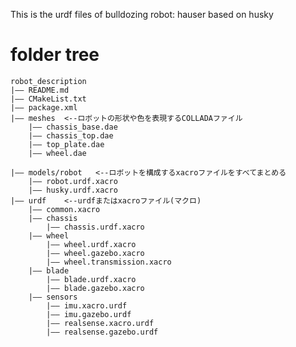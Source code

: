 This is the urdf files of bulldozing robot: hauser based on husky

# folder tree
	robot_description
    |―― README.md
	|―― CMakeList.txt
	|―― package.xml
	|―― meshes  <--ロボットの形状や色を表現するCOLLADAファイル
		|―― chassis_base.dae
		|―― chassis_top.dae
		|―― top_plate.dae
		|―― wheel.dae
		
	|―― models/robot   <--ロボットを構成するxacroファイルをすべてまとめる
        |―― robot.urdf.xacro
		|―― husky.urdf.xacro
	|―― urdf    <--urdfまたはxacroファイル(マクロ)
		|―― common.xacro
		|―― chassis
		    |―― chassis.urdf.xacro
		|―― wheel
			|―― wheel.urdf.xacro
			|―― wheel.gazebo.xacro
			|―― wheel.transmission.xacro
		|―― blade
			|―― blade.urdf.xacro
            |―― blade.gazebo.xacro
		|―― sensors
            |―― imu.xacro.urdf
			|―― imu.gazebo.urdf
			|―― realsense.xacro.urdf
			|―― realsense.gazebo.urdf